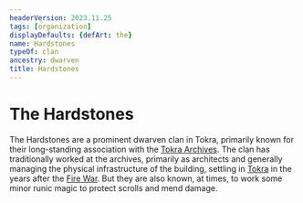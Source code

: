 ```yaml
---
headerVersion: 2023.11.25
tags: [organization]
displayDefaults: {defArt: the}
name: Hardstones
typeOf: clan
ancestry: dwarven
title: Hardstones
---
```

# The Hardstones

The Hardstones are a prominent dwarven clan in Tokra, primarily known for their long-standing association with the [Tokra Archives](<../../gazetteer/greater-dunmar/realms/dunmar/central-dunmar/tokra/archives.md>). The clan has traditionally worked at the archives, primarily as architects and generally managing the physical infrastructure of the building, settling in [Tokra](<../../gazetteer/greater-dunmar/realms/dunmar/central-dunmar/tokra/tokra.md>) in the years after the [Fire War](<../../events/1500s/fire-war.md>). But they are also known, at times, to work some minor runic magic to protect scrolls and mend damage.

